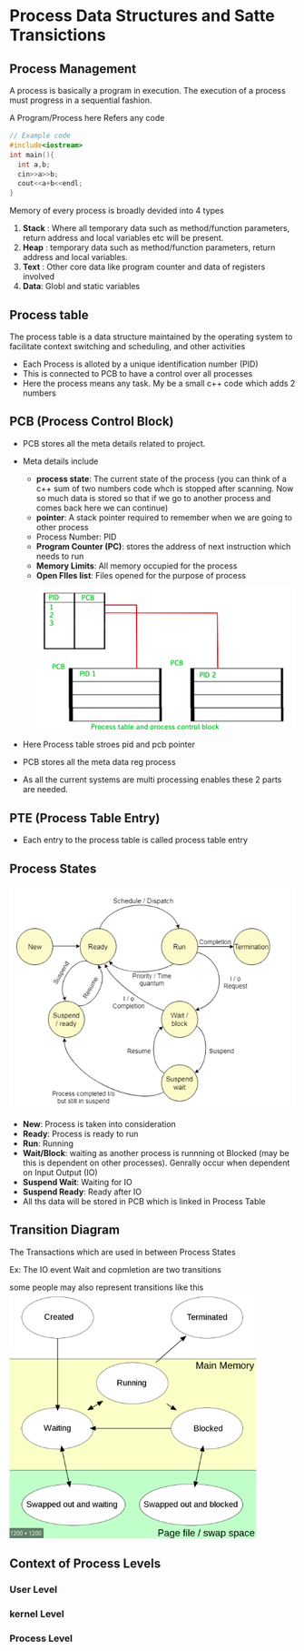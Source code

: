 # Process Data Structures and Satte Transictions
## Process Management
A process is basically a program in execution. The execution of a process must progress in a sequential fashion.

A Program/Process here Refers any code
```cpp
// Example code
#include<iostream>
int main(){
  int a,b;
  cin>>a>>b;
  cout<<a+b<<endl;
}
```
Memory of every process is broadly devided into 4 types
1. **Stack** : Where all temporary data such as method/function parameters, return address and local variables etc will be present.
2. **Heap** :  temporary data such as method/function parameters, return address and local variables.
3. **Text** : Other core data like program counter and data of registers involved
4. **Data**: Globl and static variables 

## Process table
The process table is a data structure maintained by the operating system to facilitate context switching and scheduling, and other activities

- Each Process is alloted by a unique identification number (PID)
- This is connected to PCB to have a control over all processes
- Here the process means any task. My be a small c++ code which adds 2 numbers
## PCB (Process Control Block)
- PCB stores all the meta details related to project.
- Meta details include 
  - **process state**: The current state of the process (you can think of a c++ sum of two numbers code whch is stopped after scanning. Now so much data is stored so that if we go to another process and comes back here we can continue)
  - **pointer**: A stack pointer required to remember when we are going to other process
  - Process Number: PID
  - **Program Counter (PC)**: stores the address of next instruction which needs to run
  - **Memory Limits**: All memory occupied for the process
  - **Open FIles list**: Files opened for the purpose of process 
![![picture 2](images/pic_1619606163740.png)  1](images/pic_1619606193330.png)  

- Here Process table stroes pid and pcb pointer
- PCB stores all the meta data reg process
- As all the current systems are multi processing enables these 2 parts are needed.
## PTE (Process Table Entry)
- Each entry to the process table is called process table entry
## Process States
![picture 4](images/pic_1619606617432.png)  
- **New**: Process is taken into consideration
- **Ready**: Process is ready to run
- **Run**: Running
- **Wait/Block**: waiting as another process is runnning ot Blocked (may be this is dependent on other processes). Genrally occur when dependent on Input Output (IO)
- **Suspend Wait**: Waiting for IO
- **Suspend Ready**: Ready after IO
- All ths data will be stored in PCB which is linked in Process Table
## Transition Diagram
The Transactions which are used in between Process States

Ex: The IO event Wait and copmletion are two transitions

some people may also represent transitions like this
![picture 5](images/pic_1619629137103.png)  

## Context of Process Levels
### User Level
### kernel Level
### Process Level